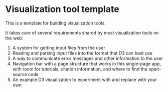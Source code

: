 # Visualization tool template

This is a template for building visualization tools. 

It takes care of several requirements shared by most visualization tools on the web:
1. A system for getting input files from the user
2. Reading and parsing input files into the format that D3 can best use
3. A way to communicate error messages and other information to the user
4. Navigation bar with a page structure that works in this single-page app, with room for tutorials, citation information, and where to find the open-source code
5. An example D3 visualization to experiment with and replace with your own

